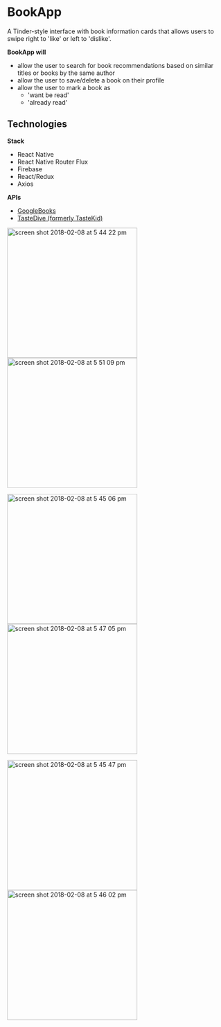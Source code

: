 # BookApp
A Tinder-style interface with book information cards that allows users to swipe right to 'like' or left to 'dislike'.


**BookApp will**
- allow the user to search for book recommendations based on similar titles or books by the same author
- allow the user to save/delete a book on their profile
- allow the user to mark a book as
  - 'want be read'
  - 'already read'


## Technologies
**Stack**
- React Native
- React Native Router Flux
- Firebase
- React/Redux
- Axios

**APIs**
- [GoogleBooks](https://developers.google.com/books/docs/v1/reference/volumes/list)
- [TasteDive (formerly TasteKid)](https://tastedive.com/read/api)

<img width="300" alt="screen shot 2018-02-08 at 5 44 22 pm" src="https://user-images.githubusercontent.com/26210288/36002482-513d6e28-0cf8-11e8-9a4d-6c0389e1d891.png">   <img width="300" alt="screen shot 2018-02-08 at 5 51 09 pm" src="https://user-images.githubusercontent.com/26210288/36002600-bbd2a26c-0cf8-11e8-9d59-c398aff0d11c.png">

<img width="300" alt="screen shot 2018-02-08 at 5 45 06 pm" src="https://user-images.githubusercontent.com/26210288/36002452-3b7381fe-0cf8-11e8-903f-00e301283e6c.png">   <img width="300" alt="screen shot 2018-02-08 at 5 47 05 pm" src="https://user-images.githubusercontent.com/26210288/36002458-407f4ca0-0cf8-11e8-8364-2e8a581ee5ec.png">

<img width="300" alt="screen shot 2018-02-08 at 5 45 47 pm" src="https://user-images.githubusercontent.com/26210288/36002465-46186b2e-0cf8-11e8-8445-082d052d443a.png">   <img width="300" alt="screen shot 2018-02-08 at 5 46 02 pm" src="https://user-images.githubusercontent.com/26210288/36002470-47ee83d4-0cf8-11e8-8dbe-f6a1a8f3e57a.png">

